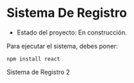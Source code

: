 <h1> Sistema De Registro</h1> 

- Estado del proyecto: En construcción.

Para ejecutar el sistema, debes poner:

```npm install react```

Sistema de Registro 2
